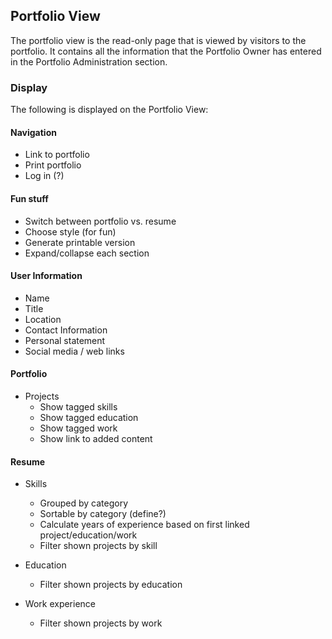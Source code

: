 ## Portfolio View

The portfolio view is the read-only page that is viewed by visitors to the portfolio. It contains all the information that the Portfolio Owner has entered in the Portfolio Administration section.

### Display
The following is displayed on the Portfolio View:

#### Navigation

* Link to portfolio
* Print portfolio
* Log in (?)

#### Fun stuff
* Switch between portfolio vs. resume
* Choose style (for fun)
* Generate printable version
* Expand/collapse each section

#### User Information

* Name
* Title
* Location
* Contact Information
* Personal statement
* Social media / web links

#### Portfolio
  
* Projects
  * Show tagged skills
  * Show tagged education
  * Show tagged work
  * Show link to added content

#### Resume

* Skills
  * Grouped by category
  * Sortable by category (define?)
  * Calculate years of experience based on first linked project/education/work
  * Filter shown projects by skill

* Education
  * Filter shown projects by education

* Work experience
  * Filter shown projects by work




  
  